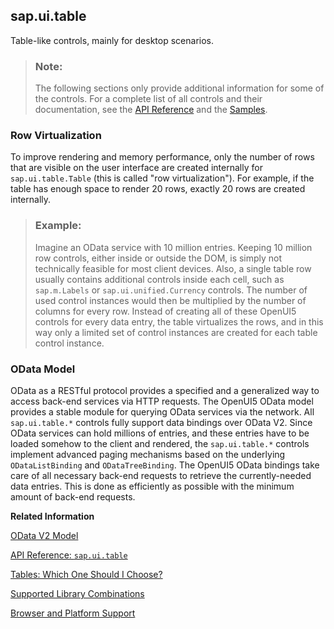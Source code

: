 <!-- loio08197fa68e4f479cbe30f639cc1cd22c -->

## sap.ui.table

Table-like controls, mainly for desktop scenarios.

> ### Note:  
> The following sections only provide additional information for some of the controls. For a complete list of all controls and their documentation, see the [API Reference](https://ui5.sap.com/#/api) and the [Samples](https://ui5.sap.com/#/controls). 



### Row Virtualization

To improve rendering and memory performance, only the number of rows that are visible on the user interface are created internally for `sap.ui.table.Table` \(this is called "row virtualization"\). For example, if the table has enough space to render 20 rows, exactly 20 rows are created internally.

> ### Example:  
> Imagine an OData service with 10 million entries. Keeping 10 million row controls, either inside or outside the DOM, is simply not technically feasible for most client devices. Also, a single table row usually contains additional controls inside each cell, such as `sap.m.Labels` or `sap.ui.unified.Currency` controls. The number of used control instances would then be multiplied by the number of columns for every row. Instead of creating all of these OpenUI5 controls for every data entry, the table virtualizes the rows, and in this way only a limited set of control instances are created for each table control instance.



### OData Model

OData as a RESTful protocol provides a specified and a generalized way to access back-end services via HTTP requests. The OpenUI5 OData model provides a stable module for querying OData services via the network. All `sap.ui.table.*` controls fully support data bindings over OData V2. Since OData services can hold millions of entries, and these entries have to be loaded somehow to the client and rendered, the `sap.ui.table.*` controls implement advanced paging mechanisms based on the underlying `ODataListBinding` and `ODataTreeBinding`. The OpenUI5 OData bindings take care of all necessary back-end requests to retrieve the currently-needed data entries. This is done as efficiently as possible with the minimum amount of back-end requests.

**Related Information**  


[OData V2 Model](../04_Essentials/odata-v2-model-6c47b2b.md#loio6c47b2b39db9404582994070ec3d57a2 "The OData V2 Model enables binding of controls to data from OData services.")

[API Reference: `sap.ui.table`](https://ui5.sap.com/#/api/sap.ui.table)

[Tables: Which One Should I Choose?](tables-which-one-should-i-choose-148892f.md "The libraries provided by OpenUI5 contain various different table controls that are suitable for different use cases. The table below outlines which table controls are available, and what features are supported by each one.")

[Supported Library Combinations](../02_Read-Me-First/supported-library-combinations-363cd16.md "OpenUI5 provides a set of JavaScript and CSS libraries, which can be combined in an application using the combinations that are supported.")

[Browser and Platform Support](../02_Read-Me-First/browser-and-platform-support-74b59ef.md "Here you can find information on the browser and platform support for the OpenUI5 libraries on iOS, Android, macOS, and Windows platforms.")

